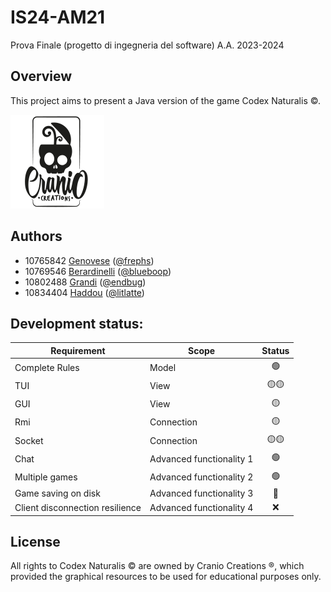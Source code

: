 # IS24-AM21
Prova Finale (progetto di ingegneria del software) A.A. 2023-2024



## Overview
 This project aims to present a Java version of the game Codex Naturalis ©. 
 
 ![Publisher](graphic_resources/publisher.png)



## Authors
- 10765842 [Genovese](francesco1.genovese@mail.polimi.it) ([@frephs](https://github.com/frephs))
- 10769546 [Berardinelli](10769546@polimi.it)  ([@blueboop](https://github.com/blueboop))
- 10802488 [Grandi](federico1.grandi@mail.polimi.it) ([@endbug](https://github.com/endbug))
- 10834404 [Haddou](hamza.haddou@mail.polimi.it) ([@litlatte](https://github.com/litlatte))


## Development status:

| Requirement | Scope| Status |
|-------------|---|:-------:|
| Complete Rules | Model| 🟢 |
| TUI | View| 🟡🟡|
| GUI | View |🟡 |
| Rmi  | Connection | 🟡|
| Socket | Connection| 🟡🟡 | 
| Chat | Advanced functionality 1 | 🟢|
| Multiple games  | Advanced functionality 2| 🟢
| Game saving on disk | Advanced functionality 3 | 🔴 |
| Client disconnection resilience |Advanced functionality 4 | ❌|

## License
All rights to Codex Naturalis © are owned by Cranio Creations ®, which provided the graphical resources to be used for educational purposes only.
